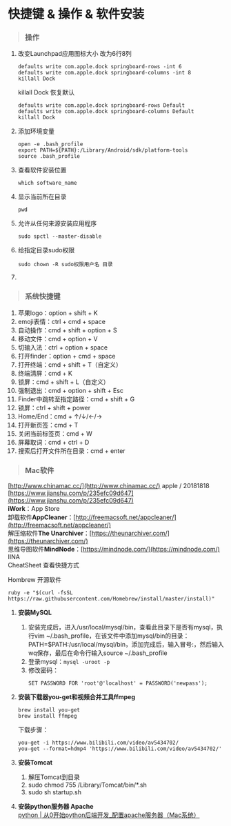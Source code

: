 # 快捷键 & 操作 & 软件安装

> ### 操作

1. 改变Launchpad应用图标大小
   改为6行8列
   ```
   defaults write com.apple.dock springboard-rows -int 6
   defaults write com.apple.dock springboard-columns -int 8
   killall Dock
   ```

   killall Dock
   恢复默认
   ```
   defaults write com.apple.dock springboard-rows Default
   defaults write com.apple.dock springboard-columns Default
   killall Dock
   ```

2. 添加环境变量
   ```
   open -e .bash_profile
   export PATH=${PATH}:/Library/Android/sdk/platform-tools
   source .bash_profile
   ```

3. 查看软件安装位置
   ```
   which software_name
   ```

4. 显示当前所在目录
   ```
   pwd
   ```

5. 允许从任何来源安装应用程序
   ```
   sudo spctl --master-disable
   ```

6. 给指定目录sudo权限

   ```
   sudo chown -R sudo权限用户名 目录
   ```

7. 

> ### 系统快捷键

1. 苹果logo：option + shift + K
2. emoji表情：ctrl + cmd + space
3. 自动操作：cmd + shift + option + S
4. 移动文件：cmd + option + V
5. 切输入法：ctrl + option + space
6. 打开finder：option + cmd + space
7. 打开终端：cmd + shift + T（自定义）
8. 终端清屏：cmd + K
9. 锁屏：cmd + shift + L（自定义）
10. 强制退出：cmd + option + shift + Esc
11. Finder中跳转至指定路径：cmd + shift + G
12. 锁屏：ctrl + shift + power
13. Home/End：cmd + ↑/↓/←/→
14. 打开新页签：cmd + T
15. 关闭当前标签页：cmd + W
16. 屏幕取词：cmd + ctrl + D
17. 搜索后打开文件所在目录：cmd + enter

> ### Mac软件

[http://www.chinamac.cc/](http://www.chinamac.cc/)    apple / 20181818  
[https://www.jianshu.com/p/235efc09d647](https://www.jianshu.com/p/235efc09d647)  
**iWork**：App Store  
卸载软件**AppCleaner**：[http://freemacsoft.net/appcleaner/](http://freemacsoft.net/appcleaner/)  
解压缩软件**The Unarchiver**：[https://theunarchiver.com/](https://theunarchiver.com/)  
思维导图软件**MindNode**：[https://mindnode.com/](https://mindnode.com/)  
IINA   
CheatSheet 查看快捷方式

Hombrew    开源软件

```
ruby -e "$(curl -fsSL https://raw.githubusercontent.com/Homebrew/install/master/install)"
```

1. **安装MySQL**
   1. 安装完成后，进入/usr/local/mysql/bin，查看此目录下是否有mysql，执行vim ~/.bash\_profile，在该文件中添加mysql/bin的目录：PATH=$PATH:/usr/local/mysql/bin，添加完成后，输入冒号:，然后输入wq保存，最后在命令行输入source ~/.bash\_profile
   2. 登录mysql：`mysql -uroot -p`
   3. 修改密码：
      ```
      SET PASSWORD FOR 'root'@'localhost' = PASSWORD('newpass');
      ```
2. **安装下载器you-get和视频合并工具ffmpeg**
   ```
   brew install you-get
   brew install ffmpeg
   ```

   下载步骤：
   ```
   you-get -i https://www.bilibili.com/video/av5434702/
   you-get --format=hdmp4 'https://www.bilibili.com/video/av5434702/'
   ```
3. **安装Tomcat**  
   1. 解压Tomcat到目录  
   2. sudo chmod 755 /Library/Tomcat/bin/\*.sh  
   3. sudo sh startup.sh

4. **安装python服务器 Apache**  
   [python \| 从0开始python后端开发\_配置apache服务器（Mac系统）](shou-cang/apache.md)



